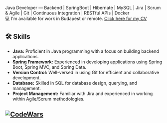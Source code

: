 Java Developer — Backend | SpringBoot | Hibernate | MySQL | Jira | Scrum & Agile | Git | Continuous Integration | RESTful APIs | Docker  
💻 I'm available for work in Budapest or remote. <a href="https://github.com/gerzson-pszota/CV/files/14076252/Gerzson.Pszota.CV.pdf" target="_blank">Click here for my CV</a>

## 🛠️ Skills

- **Java:** Proficient in Java programming with a focus on building backend applications.
- **Spring Framework:** Experienced in developing applications using Spring Boot, Spring MVC, and Spring Data.
- **Version Control:** Well-versed in using Git for efficient and collaborative development.
- **Database:** Skilled in SQL for database design, querying, and management.
- **Project Management:** Familiar with Jira and experienced in working within Agile/Scrum methodologies.
  
## [![CodeWars](https://www.codewars.com/users/gerzson.pszota/badges/large)](https://www.codewars.com/users/gerzson.pszota/)  
